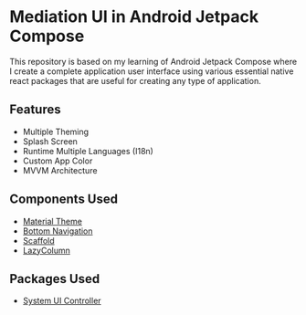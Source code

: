 # Mediation UI in Android Jetpack Compose

This repository is based on my learning of Android Jetpack Compose where I create a complete application user interface using various essential native react packages that are useful for creating any type of application.

## Features
- Multiple Theming
- Splash Screen
- Runtime Multiple Languages (I18n)
- Custom App Color
- MVVM Architecture

## Components Used
- [Material Theme](https://reactnavigation.org/)
- [Bottom Navigation](https://github.com/oblador/react-native-vector-icons)
- [Scaffold](https://github.com/react-native-community/react-native-maps)
- [LazyColumn](https://github.com/osdnk/react-native-reanimated-bottom-sheet)

## Packages Used
- [System UI Controller](https://reactnavigation.org/)

